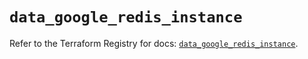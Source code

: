# `data_google_redis_instance`

Refer to the Terraform Registry for docs: [`data_google_redis_instance`](https://registry.terraform.io/providers/hashicorp/google/5.14.0/docs/data-sources/redis_instance).

